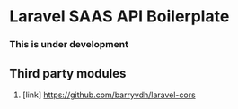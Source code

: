 # Laravel SAAS API Boilerplate
### This is under development

## Third party modules
1. [link] https://github.com/barryvdh/laravel-cors
